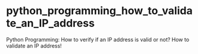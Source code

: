 # python_programming_how_to_validate_an_IP_address
Python Programming: How to verify if an IP address is valid or not? How to validate an IP address! 
